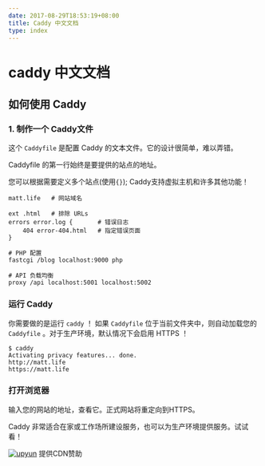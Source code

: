 ```yaml
---
date: 2017-08-29T18:53:19+08:00
title: Caddy 中文文档
type: index
---
```


# caddy 中文文档

## 如何使用  Caddy

### 1. 制作一个 Caddy文件

这个 `Caddyfile` 是配置 Caddy 的文本文件。它的设计很简单，难以弄错。

Caddyfile 的第一行始终是要提供的站点的地址。

您可以根据需要定义多个站点(使用`{}`); Caddy支持虚拟主机和许多其他功能！

```
matt.life   # 网站域名

ext .html   # 排除 URLs
errors error.log {       # 错误日志
    404 error-404.html   # 指定错误页面
}

# PHP 配置
fastcgi /blog localhost:9000 php

# API 负载均衡
proxy /api localhost:5001 localhost:5002

```
### 运行 Caddy

你需要做的是运行 `caddy` ！ 如果 `Caddyfile` 位于当前文件夹中，则自动加载您的`Caddyfile` 。对于生产环境，默认情况下会启用 HTTPS ！

```
$ caddy
Activating privacy features... done.
http://matt.life
https://matt.life

```

### 打开浏览器

输入您的网站的地址，查看它。正式网站将重定向到HTTPS。

Caddy 非常适合在家或工作场所建设服务，也可以为生产环境提供服务。试试看！



[![upyun](https://www.notadd.com/src/upyun.svg "又拍云")](https://console.upyun.com/register/?invite=r17EYO3BW) 提供CDN赞助